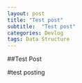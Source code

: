 ```yaml
---
layout: post
title: "Test post"
subtitle:  "Test post"
categories: Devlog
tags: Data Structure
---
```


##Test Post

#test posting